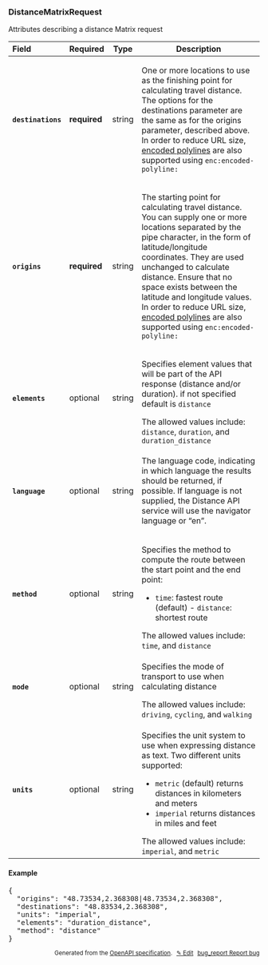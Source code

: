 <!--- This is a generated file, do not edit! -->
<!--- [START woosmap_http_schema_distancematrixrequest] -->
<h3 class="schema-object" id="DistanceMatrixRequest">DistanceMatrixRequest</h3>

Attributes describing a distance Matrix request

| Field                                                                                                                  | Required     | Type   | Description                                                                                                                                                                                                                                                                                                                                                                                                                                                                                                                                                |
| :--------------------------------------------------------------------------------------------------------------------- | ------------ | ------ | ---------------------------------------------------------------------------------------------------------------------------------------------------------------------------------------------------------------------------------------------------------------------------------------------------------------------------------------------------------------------------------------------------------------------------------------------------------------------------------------------------------------------------------------------------------- |
| <h4 id="DistanceMatrixRequest-destinations" class="add-link schema-object-property-key"><code>destinations</code></h4> | **required** | string | <div class="nonref-property-description"><p>One or more locations to use as the finishing point for calculating travel distance. The options for the destinations parameter are the same as for the origins parameter, described above. In order to reduce URL size, <a href="https://developers.google.com/maps/documentation/utilities/polylinealgorithm">encoded polylines</a> are also supported using <code>enc:encoded-polyline:</code></p></div>                                                                                                    |
| <h4 id="DistanceMatrixRequest-origins" class="add-link schema-object-property-key"><code>origins</code></h4>           | **required** | string | <div class="nonref-property-description"><p>The starting point for calculating travel distance. You can supply one or more locations separated by the pipe character, in the form of latitude/longitude coordinates. They are used unchanged to calculate distance. Ensure that no space exists between the latitude and longitude values. In order to reduce URL size, <a href="https://developers.google.com/maps/documentation/utilities/polylinealgorithm">encoded polylines</a> are also supported using <code>enc:encoded-polyline:</code></p></div> |
| <h4 id="DistanceMatrixRequest-elements" class="add-link schema-object-property-key"><code>elements</code></h4>         | optional     | string | <div class="nonref-property-description"><p>Specifies element values that will be part of the API response (distance and/or duration). if not specified default is <code>distance</code></p><div class="notranslate">The allowed values include: `distance`, `duration`, and `duration_distance`</div></div>                                                                                                                                                                                                                                               |
| <h4 id="DistanceMatrixRequest-language" class="add-link schema-object-property-key"><code>language</code></h4>         | optional     | string | <div class="nonref-property-description"><p>The language code, indicating in which language the results should be returned, if possible. If language is not supplied, the Distance API service will use the navigator language or “en”.</p></div>                                                                                                                                                                                                                                                                                                          |
| <h4 id="DistanceMatrixRequest-method" class="add-link schema-object-property-key"><code>method</code></h4>             | optional     | string | <div class="nonref-property-description"><p>Specifies the method to compute the route between the start point and the end point:</p><ul><li><code>time</code>: fastest route (default) - <code>distance</code>: shortest route</li></ul><div class="notranslate">The allowed values include: `time`, and `distance`</div></div>                                                                                                                                                                                                                            |
| <h4 id="DistanceMatrixRequest-mode" class="add-link schema-object-property-key"><code>mode</code></h4>                 | optional     | string | <div class="nonref-property-description"><p>Specifies the mode of transport to use when calculating distance</p><div class="notranslate">The allowed values include: `driving`, `cycling`, and `walking`</div></div>                                                                                                                                                                                                                                                                                                                                       |
| <h4 id="DistanceMatrixRequest-units" class="add-link schema-object-property-key"><code>units</code></h4>               | optional     | string | <div class="nonref-property-description"><p>Specifies the unit system to use when expressing distance as text. Two different units supported:</p><ul><li><code>metric</code> (default) returns distances in kilometers and meters</li><li><code>imperial</code> returns distances in miles and feet</li></ul><div class="notranslate">The allowed values include: `imperial`, and `metric`</div></div>                                                                                                                                                     |

<h4 class="schema-object-example" id="DistanceMatrixRequest-example">Example</h4>

<pre class="notranslate lang-json prettyprint">{
  "origins": "48.73534,2.368308|48.73534,2.368308",
  "destinations": "48.83534,2.368308",
  "units": "imperial",
  "elements": "duration_distance",
  "method": "distance"
}</pre>

<p style="text-align: right; font-size: smaller;">Generated from the <a data-label="openapi-github" href="https://github.com/woosmap/openapi-specification" title="Woosmap OpenAPI Specification" class="external">OpenAPI specification</a>.
<a data-label="openapi-github-woosmap-http-schema-distancematrixrequest" data-action="edit" style="margin-left: 5px;" href="https://github.com/woosmap/openapi-specification/blob/main/specification/schemas/DistanceMatrixRequest.yml" title="Edit on GitHub">✎ Edit</a>
<a data-label="openapi-github-woosmap-http-schema-distancematrixrequest" data-action="bug" style="margin-left: 5px;" href="https://github.com/woosmap/openapi-specification/issues/new?assignees=&labels=type%3A+bug%2C+triage+me&template=bug_report.md&title=[schemas] Bug - DistanceMatrixRequest" title="File bug for schemas on GitHub"><span class="material-icons">bug_report</span> Report bug</a>
</p>

<!--- [END woosmap_http_schema_distancematrixrequest] -->
